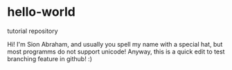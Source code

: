 # hello-world
tutorial repository

Hi! I'm Sion Abraham, and usually you spell my name with a special hat, but most programms do not support unicode!
Anyway, this is a quick edit to test branching feature in github! :)

